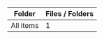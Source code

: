| Folder    |   Files / Folders |
|-----------|-------------------|
| All items |                 1 |